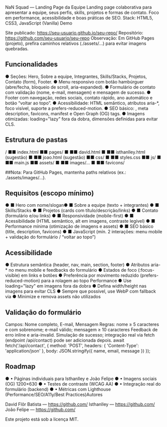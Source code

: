 NaN Squad — Landing Page da Equipe
Landing page colaborativa para apresentar a equipe, seus perfis, skills, projetos e formas de contato.
Foco em performance, acessibilidade e boas práticas de SEO.
Stack: HTML5, CSS3, JavaScript (Vanilla)
Demo

Site publicado: https://seu-usuario.github.io/seu-repo/
Repositório: https://github.com/seu-usuario/seu-repo
Observação: Em GitHub Pages (projeto), prefira caminhos relativos (./assets/...) para evitar imagens quebradas.

## Funcionalidades
● Seções: Hero, Sobre a equipe, Integrantes, Skills/Stacks, Projetos, Contato (form), Footer.
● Menu responsivo com botão hambúrguer (abre/fecha, bloqueio de scroll, aria-expanded).
● Formulário de contato com validação (nome, e-mail, mensagem) e mensagem de sucesso.
● Footer com navegação, redes sociais, contato rápido, ano automático e botão “voltar ao topo”.
● Acessibilidade: HTML semântico, atributos aria-*, foco visível, suporte a prefers-reduced-motion.
● SEO básico: , meta description, favicons, manifest e Open Graph (OG) tags.
● Imagens otimizadas: loading="lazy" fora da dobra, dimensões definidas para evitar CLS.

## Estrutura de pastas
/
■■ index.html
■■ pages/
■ ■■ david.html
■ ■■ isthanlley.html
(sugestão)
■ ■■ joao.html
(sugestão)
■■ css/
■ ■■ styles.css
■■ js/
■ ■■ main.js
■■ assets/
■ ■■ images/...
■ ■■ favicons/


##Nota: Para GitHub Pages, mantenha paths relativos (ex.: ./assets/images/...).

## Requisitos (escopo mínimo)
● ■ Hero com nome/slogan● ■ Sobre a equipe (texto + integrantes)
● ■ Skills/Stacks
● ■ Projetos (cards com título/descrição/links)
● ■ Contato (formulário e/ou links)
● ■ Responsividade (mobile-first)
● ■ Acessibilidade (HTML semântico, alt em imagens, contraste legível)
● ■ Performance mínima (otimização de imagens e assets)
● ■ SEO básico (title, description, favicons)
● ■ JavaScript (mín. 2 interações: menu mobile + validação do formulário / “voltar ao topo”)



## Acessibilidade
● Estrutura semântica (header, nav, main, section, footer)
● Atributos aria-* no menu mobile e feedbacks do formulário
● Estados de foco (:focus-visible) em links e botões
● Preferência por movimento reduzido (prefers-reduced-motion) para a rolagem ao topo
Performance
● Use loading="lazy" em imagens fora da dobra
● Defina width/height nas imagens para evitar CLS
● Sempre que possível, use WebP com fallback via
● Minimize e remova assets não utilizados

## Validação do formulário
Campos: Nome completo, E-mail, Mensagem
Regras: nome ≥ 5 caracteres e com sobrenome; e-mail válido; mensagem ≥ 10 caracteres
Feedback de erro inline e aria-invalid. Simulação de sucesso; integração real via fetch (endpoint
/api/contact) pode ser adicionada depois.
await fetch('/api/contact', {
method: 'POST',
headers: { 'Content-Type': 'application/json' },
body: JSON.stringify({ name, email, message })
});


## Roadmap
● • Páginas individuais para Isthanlley e João Felipe
● • Imagens sociais (OG) 1200×630
● • Testes de contraste (WCAG AA)
● • Integração real do formulário (backend)
● • Métricas com Lighthouse (Performance/SEO/A11y/Best Practices)Autores


David Flôr Batista — https://github.com/
Isthanlley — https://github.com/
João Felipe — https://github.com/


Este projeto está sob a licença MIT. 

